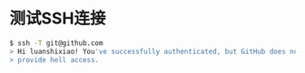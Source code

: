 # 测试SSH连接

```bash
$ ssh -T git@github.com
> Hi luanshixiao! You've successfully authenticated, but GitHub does not
> provide hell access.
```




